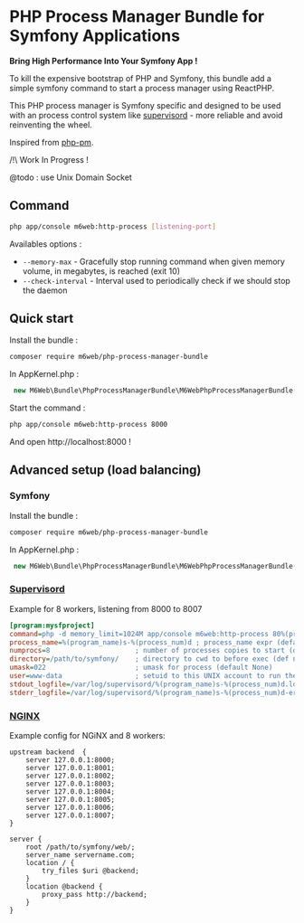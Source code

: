 PHP Process Manager Bundle for Symfony Applications
===================================================

**Bring High Performance Into Your Symfony App !**

To kill the expensive bootstrap of PHP and Symfony, this bundle add a simple symfony command to start a process manager using ReactPHP.

This PHP process manager is Symfony specific and designed to be used with an process control system like [supervisord](http://supervisord.org/) - more reliable and avoid reinventing the wheel.

Inspired from [php-pm](https://github.com/php-pm/php-pm).

/!\ Work In Progress !

@todo : use Unix Domain Socket

## Command

```bash
php app/console m6web:http-process [listening-port]
```

Availables options :

- `--memory-max` - Gracefully stop running command when given memory volume, in megabytes, is reached (exit 10)
- `--check-interval` - Interval used to periodically check if we should stop the daemon

## Quick start

Install the bundle :

```bash
composer require m6web/php-process-manager-bundle
```

In AppKernel.php :

```php
 new M6Web\Bundle\PhpProcessManagerBundle\M6WebPhpProcessManagerBundle(),
```

Start the command :

```bash
php app/console m6web:http-process 8000
```

And open http://localhost:8000 !

## Advanced setup (load balancing)

### Symfony

Install the bundle :

```bash
composer require m6web/php-process-manager-bundle
```

In AppKernel.php :

```php
 new M6Web\Bundle\PhpProcessManagerBundle\M6WebPhpProcessManagerBundle(),
 ```

### [Supervisord](http://supervisord.org/)

Example for 8 workers, listening from 8000 to 8007

```ini
[program:mysfproject]
command=php -d memory_limit=1024M app/console m6web:http-process 80%(process_num)02d --env=dev --memory-max=768 --check-interval=60 ; the program (relative uses PATH, can take args)
process_name=%(program_name)s-%(process_num)d ; process_name expr (default %(program_name)s)
numprocs=8                     ; number of processes copies to start (def 1)
directory=/path/to/symfony/    ; directory to cwd to before exec (def no cwd)
umask=022                      ; umask for process (default None)
user=www-data                  ; setuid to this UNIX account to run the program
stdout_logfile=/var/log/supervisord/%(program_name)s-%(process_num)d.log              ; stdout log path, NONE for none; default AUTO
stderr_logfile=/var/log/supervisord/%(program_name)s-%(process_num)d-error.log        ; stderr log path, NONE for none; default AUTO
```

### [NGINX](https://www.nginx.com/resources/wiki/)

Example config for NGiNX and 8 workers:

```nginx
upstream backend  {
    server 127.0.0.1:8000;
    server 127.0.0.1:8001;
    server 127.0.0.1:8002;
    server 127.0.0.1:8003;
    server 127.0.0.1:8004;
    server 127.0.0.1:8005;
    server 127.0.0.1:8006;
    server 127.0.0.1:8007;
}

server {
    root /path/to/symfony/web/;
    server_name servername.com;
    location / {
        try_files $uri @backend;
    }
    location @backend {
        proxy_pass http://backend;
    }
}
```

